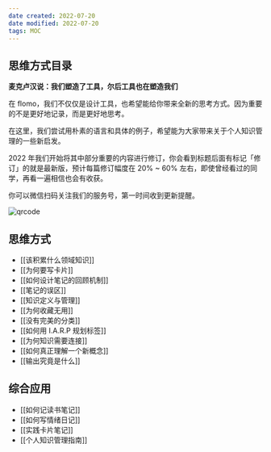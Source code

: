 ```yaml
---
date created: 2022-07-20
date modified: 2022-07-20
tags: MOC
---
```


## 思维方式目录

**麦克卢汉说：我们塑造了工具，尔后工具也在塑造我们**

在 flomo，我们不仅仅是设计工具，也希望能给你带来全新的思考方式。因为重要的不是更好地记录，而是更好地思考。

在这里，我们尝试用朴素的语言和具体的例子，希望能为大家带来关于个人知识管理的一些新启发。

2022 年我们开始将其中部分重要的内容进行修订，你会看到标题后面有标记「修订」的就是最新版，预计每篇修订幅度在 20% ~ 60% 左右，即使曾经看过的同学，再看一遍相信也会有收获。

你可以微信扫码关注我们的服务号，第一时间收到更新提醒。

![qrcode](https://flomo-resource.oss-cn-shanghai.aliyuncs.com/101/bannermp.jpeg)

## 思维方式

- [[该积累什么领域知识]]
- [[为何要写卡片]]
- [[如何设计笔记的回顾机制]]
- [[笔记的误区]]
- [[知识定义与管理]]
- [[为何收藏无用]]
- [[没有完美的分类]]
- [[如何用 I.A.R.P 规划标签]]
- [[为何知识需要连接]]
- [[如何真正理解一个新概念]]
- [[输出究竟是什么]]
## 综合应用
- [[如何记读书笔记]]
- [[如何写情绪日记]]
- [[实践卡片笔记]]
- [[个人知识管理指南]]
